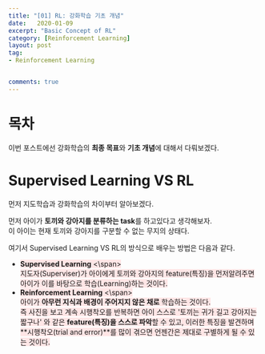 ```yaml
---
title: "[01] RL: 강화학습 기초 개념" 
date:   2020-01-09
excerpt: "Basic Concept of RL"
category: [Reinforcement Learning]
layout: post
tag:
- Reinforcement Learning


comments: true
---
```




# 목차


이번 포스트에선 강화학습의 **최종 목표**와 **기초 개념**에 대해서 다뤄보겠다.     



# Supervised Learning VS RL
먼저 지도학습과 강화학습의 차이부터 알아보겠다.   

먼저 아이가 **토끼와 강아지를 분류하는 task**를 하고있다고 생각해보자.      
이 아이는 현재 토끼와 강아지를 구분할 수 없는 무지의 상태다.     

여기서 Supervised Learning VS RL의 방식으로 배우는 방법은 다음과 같다.    
* <span style="background-color:#FFE6E6">**Supervised Learning** <\span>         
지도자(Superviser)가 아이에게 토끼와 강아지의 feature(특징)을 먼저알려주면 아이가 이를 바탕으로 학습(Learning)하는 것이다.          
* <span style="background-color:#FFE6E6">**Reinforcement Learning** <\span>      
아이가 **아무런 지식과 배경이 주어지지 않은 채로** 학습하는 것이다.     
즉 사진을 보고 계속 시행착오를 반복하면 아이 스스로 '토끼는 귀가 길고 강아지는 짧구나' 와 같은 **feature(특징)을 스스로 파악**할 수 있고,  이러한 특징을 발견하며 **시행착오(trial and error)**를 많이 겪으면 언젠간은 제대로 구별하게 될 수 있는 것이다.       


